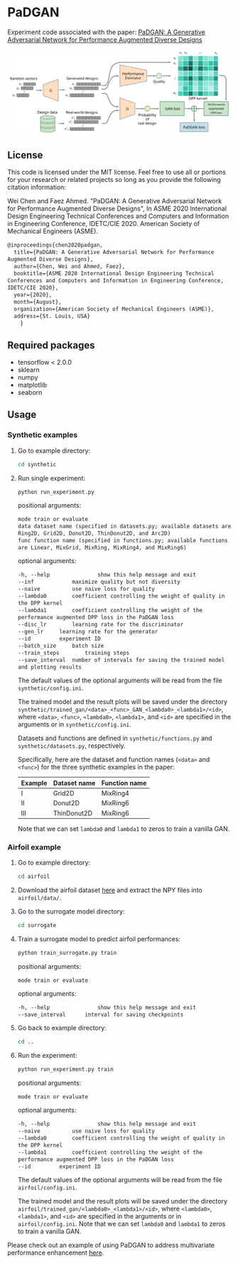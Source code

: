 # PaDGAN

Experiment code associated with the paper: [PaDGAN: A Generative Adversarial Network for Performance Augmented Diverse Designs](https://arxiv.org/pdf/2002.11304.pdf)

![Alt text](/architecture.svg)

## License
This code is licensed under the MIT license. Feel free to use all or portions for your research or related projects so long as you provide the following citation information:

Wei Chen and Faez Ahmed. "PaDGAN: A Generative Adversarial Network for Performance Augmented Diverse Designs", In ASME 2020 International Design Engineering Technical Conferences and Computers and Information in Engineering Conference, IDETC/CIE 2020. American Society of Mechanical Engineers (ASME).

    @inproceedings{chen2020padgan,
	  title={PaDGAN: A Generative Adversarial Network for Performance Augmented Diverse Designs},
	  author={Chen, Wei and Ahmed, Faez},
	  booktitle={ASME 2020 International Design Engineering Technical Conferences and Computers and Information in Engineering Conference, IDETC/CIE 2020},
	  year={2020},
	  month={August},
	  organization={American Society of Mechanical Engineers (ASME)},
	  address={St. Louis, USA}
        }

## Required packages

- tensorflow < 2.0.0
- sklearn
- numpy
- matplotlib
- seaborn

## Usage

### Synthetic examples

1. Go to example directory:

   ```bash
   cd synthetic
   ```

2. Run single experiment:

   ```bash
   python run_experiment.py
   ```

   positional arguments:
    
   ```
   mode	train or evaluate
   data	dataset name (specified in datasets.py; available datasets are Ring2D, Grid2D, Donut2D, ThinDonut2D, and Arc2D)
   func	function name (specified in functions.py; available functions are Linear, MixGrid, MixRing, MixRing4, and MixRing6)
   ```

   optional arguments:

   ```
   -h, --help            	show this help message and exit
   --inf			maximize quality but not diversity
   --naive			use naive loss for quality
   --lambda0		coefficient controlling the weight of quality in the DPP kernel
   --lambda1		coefficient controlling the weight of the performance augmented DPP loss in the PaDGAN loss
   --disc_lr		learning rate for the discriminator
   --gen_lr		learning rate for the generator
   --id			experiment ID
   --batch_size		batch size
   --train_steps		training steps
   --save_interval 	number of intervals for saving the trained model and plotting results
   ```

   The default values of the optional arguments will be read from the file `synthetic/config.ini`.

   The trained model and the result plots will be saved under the directory `synthetic/trained_gan/<data>_<func>_GAN_<lambda0>_<lambda1>/<id>`, where `<data>`, `<func>`, `<lambda0>`, `<lambda1>`, and `<id>` are specified in the arguments or in `synthetic/config.ini`.
   
   Datasets and functions are defined in `synthetic/functions.py` and `synthetic/datasets.py`, respectively.
   
   Specifically, here are the dataset and function names (`<data>` and `<func>`) for the three synthetic examples in the paper:
   
   | Example | Dataset name | Function name |
   |---------|--------------|---------------|
   | I       | Grid2D       | MixRing4      |
   | II      | Donut2D      | MixRing6      |
   | III     | ThinDonut2D  | MixRing6      |
   
   Note that we can set `lambda0` and `lambda1` to zeros to train a vanilla GAN.

### Airfoil example

1. Go to example directory:

   ```bash
   cd airfoil
   ```

2. Download the airfoil dataset [here](https://drive.google.com/file/d/1Lk8yKy4UEDguz7p32lqx-sO4iHlXaCAC/view?usp=sharing) and extract the NPY files into `airfoil/data/`.


3. Go to the surrogate model directory:

   ```bash
   cd surrogate
   ```

4. Train a surrogate model to predict airfoil performances:

   ```bash
   python train_surrogate.py train
   ```

   positional arguments:
    
   ```
   mode	train or evaluate
   ```

   optional arguments:

   ```
   -h, --help            	show this help message and exit
   --save_interval		interval for saving checkpoints
   ```

5. Go back to example directory:

   ```bash
   cd ..
   ```

6. Run the experiment:

   ```bash
   python run_experiment.py train
   ```

   positional arguments:
    
   ```
   mode	train or evaluate
   ```

   optional arguments:

   ```
   -h, --help            	show this help message and exit
   --naive			use naive loss for quality
   --lambda0		coefficient controlling the weight of quality in the DPP kernel
   --lambda1		coefficient controlling the weight of the performance augmented DPP loss in the PaDGAN loss
   --id			experiment ID
   ```
 
   The default values of the optional arguments will be read from the file `airfoil/config.ini`.
 
   The trained model and the result plots will be saved under the directory `airfoil/trained_gan/<lambda0>_<lambda1>/<id>`, where `<lambda0>`, `<lambda1>`, and `<id>` are specified in the arguments or in `airfoil/config.ini`. Note that we can set `lambda0` and `lambda1` to zeros to train a vanilla GAN.

Please check out an example of using PaDGAN to address multivariate performance enhancement [here](https://github.com/wchen459/MO-PaDGAN).

